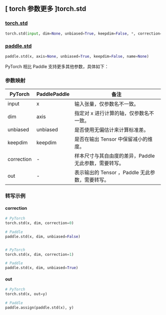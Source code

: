 ## [ torch 参数更多 ]torch.std

### [torch.std](https://pytorch.org/docs/stable/generated/torch.std.html)

```python
torch.std(input, dim=None, unbiased=True, keepdim=False, *, correction=1, out=None)
```

### [paddle.std](https://www.paddlepaddle.org.cn/documentation/docs/zh/api/paddle/std_cn.html#std)

```python
paddle.std(x, axis=None, unbiased=True, keepdim=False, name=None)
```

PyTorch 相比 Paddle 支持更多其他参数，具体如下：

### 参数映射

| PyTorch    | PaddlePaddle | 备注 |
| ---------- | ------------ | -- |
| input      | x            | 输入张量，仅参数名不一致。   |
| dim        | axis         | 指定对 x 进行计算的轴，仅参数名不一致。 |
| unbiased   | unbiased     | 是否使用无偏估计来计算标准差。 |
| keepdim    | keepdim      | 是否在输出 Tensor 中保留减小的维度。 |
| correction | -            | 样本尺寸与其自由度的差异，Paddle 无此参数，需要转写。   |
| out        | -            | 表示输出的 Tensor ，Paddle 无此参数，需要转写。          |

### 转写示例

#### correction

```python
# PyTorch
torch.std(x, dim, correction=0)

# Paddle
paddle.std(x, dim, unbiased=False)


# PyTorch
torch.std(x, dim, correction=1)

# Paddle
paddle.std(x, dim, unbiased=True)
```

#### out

```python
# PyTorch
torch.std(x, out=y)

# Paddle
paddle.assign(paddle.std(x), y)
```
